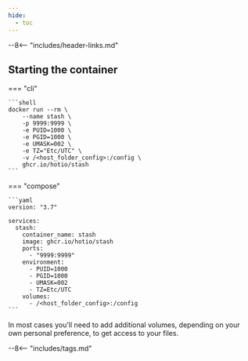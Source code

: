 ```yaml
---
hide:
  - toc
---
```


--8<-- "includes/header-links.md"

## Starting the container

=== "cli"

    ```shell
    docker run --rm \
        --name stash \
        -p 9999:9999 \
        -e PUID=1000 \
        -e PGID=1000 \
        -e UMASK=002 \
        -e TZ="Etc/UTC" \
        -v /<host_folder_config>:/config \
        ghcr.io/hotio/stash
    ```

=== "compose"

    ```yaml
    version: "3.7"

    services:
      stash:
        container_name: stash
        image: ghcr.io/hotio/stash
        ports:
          - "9999:9999"
        environment:
          - PUID=1000
          - PGID=1000
          - UMASK=002
          - TZ=Etc/UTC
        volumes:
          - /<host_folder_config>:/config
    ```

In most cases you'll need to add additional volumes, depending on your own personal preference, to get access to your files.

--8<-- "includes/tags.md"
